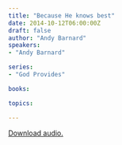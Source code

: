 ```yaml
---
title: "Because He knows best"
date: 2014-10-12T06:00:00Z
draft: false
author: "Andy Barnard"
speakers:
- "Andy Barnard"

series:
- "God Provides"

books:

topics:

---
```

[Download audio.](https://s3-eu-west-1.amazonaws.com/mannacloud/audio/2014-10-12_BecauseHeKnowsBest.mp3)